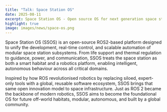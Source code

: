 ```yaml
---
title: "Talk: Space Station OS"
date: 2025-08-11
excerpt: Space Station OS - Open source OS for next generation space stations using ROS2 
highlight: true
image: images/news/space-os.png
---
```

Space Station OS (SSOS) is an open-source ROS2-based platform designed to unify the development, real-time control, and scalable automation of modular space station subsystems. From life support and thermal regulation to guidance, power, and communication, SSOS treats the space station as both a smart habitat and a robotics platform, enabling intelligent, autonomous behaviour across all critical domains.

Inspired by how ROS revolutionised robotics by replacing siloed, expert-only tools with a global, reusable software ecosystem, SSOS brings that same open innovation model to space infrastructure. Just as ROS 2 became the backbone of modern robotics, SSOS aims to become the foundational OS for future off-world habitats, modular, autonomous, and built by a global community. 
